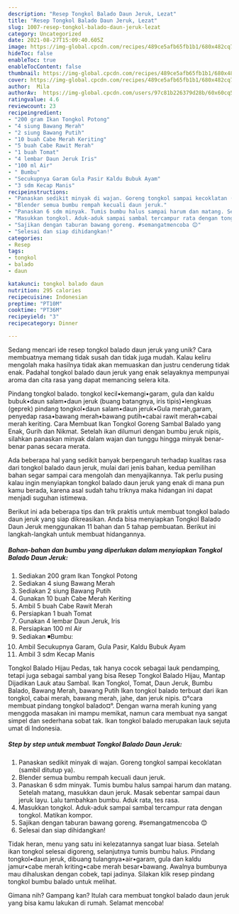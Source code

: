 ```yaml
---
description: "Resep Tongkol Balado Daun Jeruk, Lezat"
title: "Resep Tongkol Balado Daun Jeruk, Lezat"
slug: 1007-resep-tongkol-balado-daun-jeruk-lezat
category: Uncategorized
date: 2021-08-27T15:09:40.605Z
image: https://img-global.cpcdn.com/recipes/489ce5afb65fb1b1/680x482cq70/tongkol-balado-daun-jeruk-foto-resep-utama.jpg
hideToc: false
enableToc: true
enableTocContent: false
thumbnail: https://img-global.cpcdn.com/recipes/489ce5afb65fb1b1/680x482cq70/tongkol-balado-daun-jeruk-foto-resep-utama.jpg
cover: https://img-global.cpcdn.com/recipes/489ce5afb65fb1b1/680x482cq70/tongkol-balado-daun-jeruk-foto-resep-utama.jpg
author:  Mila
authorAv:  https://img-global.cpcdn.com/users/97c81b226379d28b/60x60cq50/avatar.jpg
ratingvalue: 4.6
reviewcount: 23
recipeingredient:
- "200 gram Ikan Tongkol Potong"
- "4 siung Bawang Merah"
- "2 siung Bawang Putih"
- "10 buah Cabe Merah Keriting"
- "5 buah Cabe Rawit Merah"
- "1 buah Tomat"
- "4 lembar Daun Jeruk Iris"
- "100 ml Air"
- " Bumbu"
- "Secukupnya Garam Gula Pasir Kaldu Bubuk Ayam"
- "3 sdm Kecap Manis"
recipeinstructions:
- "Panaskan sedikit minyak di wajan. Goreng tongkol sampai kecoklatan (sambil ditutup ya)."
- "Blender semua bumbu rempah kecuali daun jeruk."
- "Panaskan 6 sdm minyak. Tumis bumbu halus sampai harum dan matang. Setelah matang, masukkan daun jeruk. Masak sebentar sampai daun jeruk layu. Lalu tambahkan bumbu. Aduk rata, tes rasa."
- "Masukkan tongkol. Aduk-aduk sampai sambal tercampur rata dengan tongkol. Matikan kompor."
- "Sajikan dengan taburan bawang goreng. #semangatmencoba 😊"
- "Selesai dan siap dihidangkan!"
categories:
- Resep
tags:
- tongkol
- balado
- daun

katakunci: tongkol balado daun 
nutrition: 295 calories
recipecuisine: Indonesian
preptime: "PT10M"
cooktime: "PT36M"
recipeyield: "3"
recipecategory: Dinner

---
```



Sedang mencari ide resep tongkol balado daun jeruk yang unik? Cara membuatnya memang tidak susah dan tidak juga mudah. Kalau keliru mengolah maka hasilnya tidak akan memuaskan dan justru cenderung tidak enak. Padahal tongkol balado daun jeruk yang enak selayaknya mempunyai aroma dan cita rasa yang dapat memancing selera kita.


Pindang tongkol balado. tongkol kecil•kemangi•garam, gula dan kaldu bubuk•daun salam•daun jeruk (buang batangnya, iris tipis)•lengkuas (geprek) pindang tongkol•daun salam•daun jeruk•Gula merah,garam, penyedap rasa•bawang merah•bawang putih•cabai rawit merah•cabai merah keriting. Cara Membuat Ikan Tongkol Goreng Sambal Balado yang Enak, Gurih dan Nikmat. Setelah ikan dilumuri dengan bumbu jeruk nipis, silahkan panaskan minyak dalam wajan dan tunggu hingga minyak benar-benar panas secara merata.

Ada beberapa hal yang sedikit banyak berpengaruh terhadap kualitas rasa dari tongkol balado daun jeruk, mulai dari jenis bahan, kedua pemilihan bahan segar sampai cara mengolah dan menyajikannya. Tak perlu pusing kalau ingin menyiapkan tongkol balado daun jeruk yang enak di mana pun kamu berada, karena asal sudah tahu triknya maka hidangan ini dapat menjadi suguhan istimewa.


Berikut ini ada beberapa tips dan trik praktis untuk membuat tongkol balado daun jeruk yang siap dikreasikan. Anda bisa menyiapkan Tongkol Balado Daun Jeruk menggunakan 11 bahan dan 5 tahap pembuatan. Berikut ini langkah-langkah untuk membuat hidangannya.

<!--inarticleads1-->

##### Bahan-bahan dan bumbu yang diperlukan dalam menyiapkan Tongkol Balado Daun Jeruk:

1. Sediakan 200 gram Ikan Tongkol Potong
1. Sediakan 4 siung Bawang Merah
1. Sediakan 2 siung Bawang Putih
1. Gunakan 10 buah Cabe Merah Keriting
1. Ambil 5 buah Cabe Rawit Merah
1. Persiapkan 1 buah Tomat
1. Gunakan 4 lembar Daun Jeruk, Iris
1. Persiapkan 100 ml Air
1. Sediakan  ◾Bumbu:
1. Ambil Secukupnya Garam, Gula Pasir, Kaldu Bubuk Ayam
1. Ambil 3 sdm Kecap Manis


Tongkol Balado Hijau Pedas, tak hanya cocok sebagai lauk pendamping, tetapi juga sebagai sambal yang bisa Resep Tongkol Balado Hijau, Mantap Dijadikan Lauk atau Sambal. Ikan Tongkol, Tomat, Daun Jeruk, Bumbu Balado, Bawang Merah, bawang Putih Ikan tongkol balado terbuat dari ikan tongkol, cabai merah, bawang merah, jahe, dan jeruk nipis. ¤°cara membuat pindang tongkol balado¤°. Dengan warna merah kuning yang menggoda masakan ini mampu memikat, namun cara membuat nya sangat simpel dan sederhana sobat tak. Ikan tongkol balado merupakan lauk sejuta umat di Indonesia. 

<!--inarticleads2-->

##### Step by step untuk membuat Tongkol Balado Daun Jeruk:

1. Panaskan sedikit minyak di wajan. Goreng tongkol sampai kecoklatan (sambil ditutup ya).
1. Blender semua bumbu rempah kecuali daun jeruk.
1. Panaskan 6 sdm minyak. Tumis bumbu halus sampai harum dan matang. Setelah matang, masukkan daun jeruk. Masak sebentar sampai daun jeruk layu. Lalu tambahkan bumbu. Aduk rata, tes rasa.
1. Masukkan tongkol. Aduk-aduk sampai sambal tercampur rata dengan tongkol. Matikan kompor.
1. Sajikan dengan taburan bawang goreng. #semangatmencoba 😊
1. Selesai dan siap dihidangkan!

Tidak heran, menu yang satu ini kelezatannya sangat luar biasa. Setelah ikan tongkol selesai digoreng, selanjutnya tumis bumbu halus. Pindang tongkol•daun jeruk, dibuang tulangnya•air•garam, gula dan kaldu jamur•cabe merah kriting•cabe merah besar•bawang. Awalnya bumbunya mau dihaluskan dengan cobek, tapi jadinya. Silakan klik resep pindang tongkol bumbu balado untuk melihat. 

Gimana nih? Gampang kan? Itulah cara membuat tongkol balado daun jeruk yang bisa kamu lakukan di rumah. Selamat mencoba!
